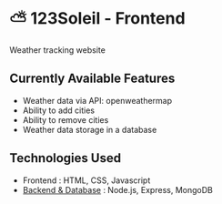 # ⛅ 123Soleil - Frontend

Weather tracking website

## Currently Available Features
- Weather data via API: openweathermap
- Ability to add cities
- Ability to remove cities
- Weather data storage in a database

## Technologies Used
- Frontend : HTML, CSS, Javascript
- [Backend & Database](https://github.com/ManuPuyuelo/123soleil-backend) : Node.js, Express, MongoDB

